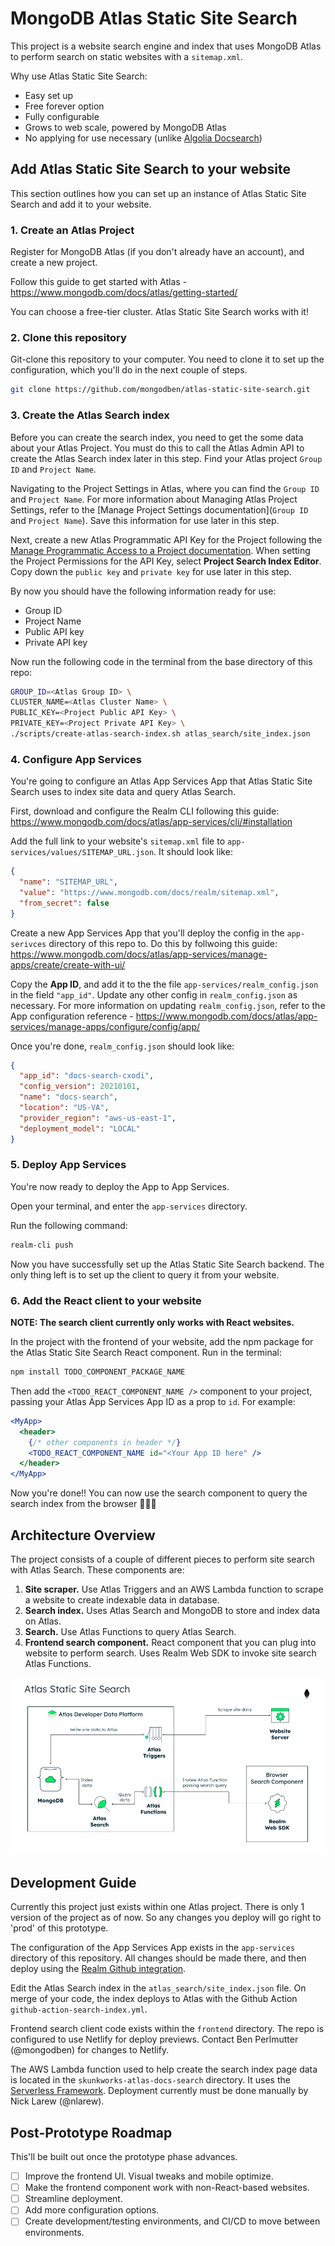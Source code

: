 # MongoDB Atlas Static Site Search

This project is a website search engine and index that uses MongoDB Atlas
to perform search on static websites with a `sitemap.xml`.

Why use Atlas Static Site Search:

- Easy set up
- Free forever option
- Fully configurable
- Grows to web scale, powered by MongoDB Atlas
- No applying for use necessary (unlike [Algolia Docsearch](https://docsearch.algolia.com/))

## Add Atlas Static Site Search to your website

This section outlines how you can set up an instance of Atlas Static Site Search
and add it to your website.

### 1. Create an Atlas Project

Register for MongoDB Atlas (if you don't already have an account),
and create a new project.

Follow this guide to get started with Atlas - https://www.mongodb.com/docs/atlas/getting-started/

You can choose a free-tier cluster. Atlas Static Site Search works with it!

### 2. Clone this repository

Git-clone this repository to your computer. You need to clone it to set up
the configuration, which you'll do in the next couple of steps.

```sh
git clone https://github.com/mongodben/atlas-static-site-search.git
```

### 3. Create the Atlas Search index

Before you can create the search index,
you need to get the some data about your Atlas Project.
You must do this to call the Atlas Admin API to create the Atlas Search index
later in this step. Find your Atlas project `Group ID` and `Project Name`.

Navigating to the Project Settings in Atlas, where you can find the `Group ID`
and `Project Name`. For more information about Managing Atlas Project Settings,
refer to the [Manage Project Settings documentation](`Group ID` and `Project Name`).
Save this information for use later in this step.

Next, create a new Atlas Programmatic API Key for the Project following the
[Manage Programmatic Access to a Project documentation](https://www.mongodb.com/docs/atlas/configure-api-access/#manage-programmatic-access-to-a-project).
When setting the Project Permissions for the API Key,
select **Project Search Index Editor**. Copy down the `public key` and `private key`
for use later in this step.

By now you should have the following information ready for use:

- Group ID
- Project Name
- Public API key
- Private API key

Now run the following code in the terminal from the base directory of this repo:

```sh
GROUP_ID=<Atlas Group ID> \
CLUSTER_NAME=<Atlas Cluster Name> \
PUBLIC_KEY=<Project Public API Key> \
PRIVATE_KEY=<Project Private API Key> \
./scripts/create-atlas-search-index.sh atlas_search/site_index.json
```

### 4. Configure App Services

You're going to configure an Atlas App Services App that
Atlas Static Site Search uses to index site data and query Atlas Search.

First, download and configure the Realm CLI following this guide: https://www.mongodb.com/docs/atlas/app-services/cli/#installation

Add the full link to your website's `sitemap.xml` file to `app-services/values/SITEMAP_URL.json`. It should look like:

```json
{
  "name": "SITEMAP_URL",
  "value": "https://www.mongodb.com/docs/realm/sitemap.xml",
  "from_secret": false
}
```

Create a new App Services App that you'll deploy the config in the `app-serivces`
directory of this repo to. Do this by follwoing this guide: https://www.mongodb.com/docs/atlas/app-services/manage-apps/create/create-with-ui/

Copy the **App ID**, and add it to the the file `app-services/realm_config.json`
in the field `"app_id"`. Update any other config in `realm_config.json` as necessary.
For more information on updating `realm_config.json`, refer to the App configuration
reference - https://www.mongodb.com/docs/atlas/app-services/manage-apps/configure/config/app/

Once you're done, `realm_config.json` should look like:

```json
{
  "app_id": "docs-search-cxodi",
  "config_version": 20210101,
  "name": "docs-search",
  "location": "US-VA",
  "provider_region": "aws-us-east-1",
  "deployment_model": "LOCAL"
}
```

### 5. Deploy App Services

You're now ready to deploy the App to App Services.

Open your terminal, and enter the `app-services` directory.

Run the following command:

```sh
realm-cli push
```

Now you have successfully set up the Atlas Static Site Search backend.
The only thing left is to set up the client to query it from your website.

### 6. Add the React client to your website

**NOTE: The search client currently only works with React websites.**

In the project with the frontend of your website, add the npm package for the
Atlas Static Site Search React component. Run in the terminal:

```sh
npm install TODO_COMPONENT_PACKAGE_NAME
```

Then add the `<TODO_REACT_COMPONENT_NAME />` component to your project,
passing your Atlas App Services App ID as a prop to `id`. For example:

```jsx
<MyApp>
  <header>
    {/* other components in header */}
    <TODO_REACT_COMPONENT_NAME id="<Your App ID here" />
  </header>
</MyApp>
```

Now you're done!! You can now use the search component to query the search index
from the browser 🚀🚀🚀

## Architecture Overview

The project consists of a couple of different pieces to perform site search with
Atlas Search. These components are:

1. **Site scraper.** Use Atlas Triggers and an AWS Lambda function
   to scrape a website to create indexable data in database.
1. **Search index.** Uses Atlas Search and MongoDB to store and index data
   on Atlas.
1. **Search.** Use Atlas Functions to query Atlas Search.
1. **Frontend search component.** React component that you can plug into website
   to perform search. Uses Realm Web SDK to invoke site search Atlas Functions.

![Atlas Static Site Search Architectural Overview](./assets/architecture.png)

## Development Guide

Currently this project just exists within one Atlas project. There is only 1 version
of the project as of now. So any changes you deploy will go right to 'prod' of this
prototype.

The configuration of the App Services App exists in the `app-services` directory
of this repository. All changes should be made there, and then deploy using the
[Realm Github integration](https://www.mongodb.com/docs/atlas/app-services/manage-apps/deploy/automated/deploy-automatically-with-github/).

Edit the Atlas Search index in the `atlas_search/site_index.json` file.
On merge of your code, the index deploys to Atlas with the Github Action
`github-action-search-index.yml`.

Frontend search client code exists within the `frontend` directory.
The repo is configured to use Netlify for deploy previews.
Contact Ben Perlmutter (@mongodben) for changes to Netlify.

The AWS Lambda function used to help create the search index page data
is located in the `skunkworks-atlas-docs-search` directory. It uses the
[Serverless Framework](https://www.serverless.com/framework/docs/providers/aws/guide/intro). Deployment currently must be done manually by Nick Larew (@nlarew).

## Post-Prototype Roadmap

This'll be built out once the prototype phase advances.

- [ ] Improve the frontend UI. Visual tweaks and mobile optimize.
- [ ] Make the frontend component work with non-React-based websites.
- [ ] Streamline deployment.
- [ ] Add more configuration options.
- [ ] Create development/testing environments, and CI/CD to move between environments.
